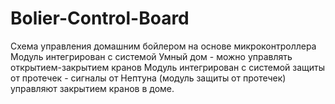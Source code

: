 # Bolier-Control-Board
Схема управления домашним бойлером на основе микроконтроллера
Модуль интегрирован с системой Умный дом - можно управлять открытием-закрытием кранов
Модуль интегрирован с системой защиты от протечек - сигналы от Нептуна (модуль защиты от протечек) управляют закрытием кранов в доме.
